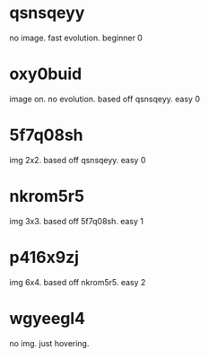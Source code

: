 # qsnsqeyy

no image. fast evolution. beginner 0

# oxy0buid

image on. no evolution. based off qsnsqeyy. easy 0

# 5f7q08sh

img 2x2. based off qsnsqeyy. easy 0

# nkrom5r5

img 3x3. based off 5f7q08sh. easy 1

# p416x9zj

img 6x4. based off nkrom5r5. easy 2

# wgyeegl4

no img. just hovering.